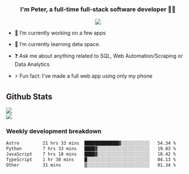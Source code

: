 
### <div align="center">I'm Peter, a full-time full-stack software developer 👨‍💻</div>  
<div align="center">
<a href="https://ko-fi.com/theofficialpeter" target="_blank" style="display: inline-block;">
                <img
                    src="https://img.shields.io/badge/Donate-Ko--fi-F16061.svg?style=flat-square&logo=ko-fi" 
                    align="center"
                />
            </a> 
</div>  

- 🔭 I’m currently working on a few apps  
  

- 🌱 I’m currently learning deta space.  
  

- ❓ Ask me about anything related to SQL, Web Automation/Scraping or Data Analytics  
  

- ⚡ Fun fact: I've made a full web app using only my phone  
  



## Github Stats  
![](https://github-readme-stats.vercel.app/api?username=TheOfficialPeter&theme=tokyonight&hide_border=true&include_all_commits=false&count_private=false)<br/>
![](https://github-readme-stats.vercel.app/api/top-langs/?username=TheOfficialPeter&theme=tokyonight&hide_border=true&include_all_commits=false&count_private=false&layout=compact)

<h3>Weekly development breakdown</h3>

<!--START_SECTION:waka-->

```txt
Astro         21 hrs 33 mins  █████████████▓░░░░░░░░░░░   54.34 %
Python        7 hrs 33 mins   ████▓░░░░░░░░░░░░░░░░░░░░   19.03 %
JavaScript    7 hrs 18 mins   ████▓░░░░░░░░░░░░░░░░░░░░   18.42 %
TypeScript    1 hr 38 mins    █░░░░░░░░░░░░░░░░░░░░░░░░   04.13 %
Other         31 mins         ▒░░░░░░░░░░░░░░░░░░░░░░░░   01.34 %
```

<!--END_SECTION:waka-->
